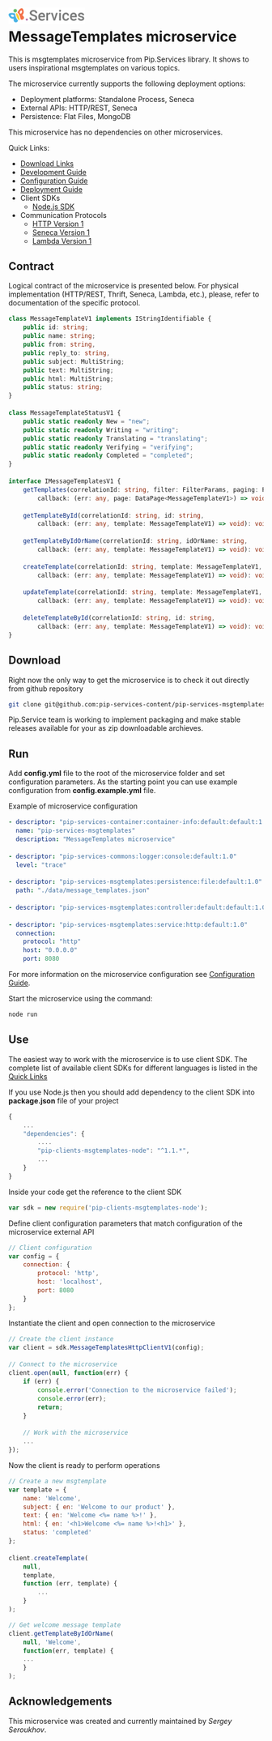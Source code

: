# <img src="https://github.com/pip-services/pip-services/raw/master/design/Logo.png" alt="Pip.Services Logo" style="max-width:30%"> <br/> MessageTemplates microservice

This is msgtemplates microservice from Pip.Services library. 
It shows to users inspirational msgtemplates on various topics.

The microservice currently supports the following deployment options:
* Deployment platforms: Standalone Process, Seneca
* External APIs: HTTP/REST, Seneca
* Persistence: Flat Files, MongoDB

This microservice has no dependencies on other microservices.

<a name="links"></a> Quick Links:

* [Download Links](doc/Downloads.md)
* [Development Guide](doc/Development.md)
* [Configuration Guide](doc/Configuration.md)
* [Deployment Guide](doc/Deployment.md)
* Client SDKs
  - [Node.js SDK](https://github.com/pip-services/pip-clients-msgtemplates-node)
* Communication Protocols
  - [HTTP Version 1](doc/HttpProtocolV1.md)
  - [Seneca Version 1](doc/SenecaProtocolV1.md)
  - [Lambda Version 1](doc/LambdaProtocolV1.md)

## Contract

Logical contract of the microservice is presented below. For physical implementation (HTTP/REST, Thrift, Seneca, Lambda, etc.),
please, refer to documentation of the specific protocol.

```typescript
class MessageTemplateV1 implements IStringIdentifiable {
    public id: string;
    public name: string;
    public from: string,
    public reply_to: string,
    public subject: MultiString;
    public text: MultiString;
    public html: MultiString;
    public status: string;
}

class MessageTemplateStatusV1 {
    public static readonly New = "new";
    public static readonly Writing = "writing";
    public static readonly Translating = "translating";
    public static readonly Verifying = "verifying";
    public static readonly Completed = "completed";
}

interface IMessageTemplatesV1 {
    getTemplates(correlationId: string, filter: FilterParams, paging: PagingParams, 
        callback: (err: any, page: DataPage<MessageTemplateV1>) => void): void;

    getTemplateById(correlationId: string, id: string, 
        callback: (err: any, template: MessageTemplateV1) => void): void;

    getTemplateByIdOrName(correlationId: string, idOrName: string, 
        callback: (err: any, template: MessageTemplateV1) => void): void;

    createTemplate(correlationId: string, template: MessageTemplateV1, 
        callback: (err: any, template: MessageTemplateV1) => void): void;

    updateTemplate(correlationId: string, template: MessageTemplateV1, 
        callback: (err: any, template: MessageTemplateV1) => void): void;

    deleteTemplateById(correlationId: string, id: string,
        callback: (err: any, template: MessageTemplateV1) => void): void;
}
```

## Download

Right now the only way to get the microservice is to check it out directly from github repository
```bash
git clone git@github.com:pip-services-content/pip-services-msgtemplates-node.git
```

Pip.Service team is working to implement packaging and make stable releases available for your 
as zip downloadable archieves.

## Run

Add **config.yml** file to the root of the microservice folder and set configuration parameters.
As the starting point you can use example configuration from **config.example.yml** file. 

Example of microservice configuration
```yaml
- descriptor: "pip-services-container:container-info:default:default:1.0"
  name: "pip-services-msgtemplates"
  description: "MessageTemplates microservice"

- descriptor: "pip-services-commons:logger:console:default:1.0"
  level: "trace"

- descriptor: "pip-services-msgtemplates:persistence:file:default:1.0"
  path: "./data/message_templates.json"

- descriptor: "pip-services-msgtemplates:controller:default:default:1.0"

- descriptor: "pip-services-msgtemplates:service:http:default:1.0"
  connection:
    protocol: "http"
    host: "0.0.0.0"
    port: 8080
```
 
For more information on the microservice configuration see [Configuration Guide](Configuration.md).

Start the microservice using the command:
```bash
node run
```

## Use

The easiest way to work with the microservice is to use client SDK. 
The complete list of available client SDKs for different languages is listed in the [Quick Links](#links)

If you use Node.js then you should add dependency to the client SDK into **package.json** file of your project
```javascript
{
    ...
    "dependencies": {
        ....
        "pip-clients-msgtemplates-node": "^1.1.*",
        ...
    }
}
```

Inside your code get the reference to the client SDK
```javascript
var sdk = new require('pip-clients-msgtemplates-node');
```

Define client configuration parameters that match configuration of the microservice external API
```javascript
// Client configuration
var config = {
    connection: {
        protocol: 'http',
        host: 'localhost', 
        port: 8080
    }
};
```

Instantiate the client and open connection to the microservice
```javascript
// Create the client instance
var client = sdk.MessageTemplatesHttpClientV1(config);

// Connect to the microservice
client.open(null, function(err) {
    if (err) {
        console.error('Connection to the microservice failed');
        console.error(err);
        return;
    }
    
    // Work with the microservice
    ...
});
```

Now the client is ready to perform operations
```javascript
// Create a new msgtemplate
var template = {
    name: 'Welcome',
    subject: { en: 'Welcome to our product' },
    text: { en: 'Welcome <%= name %>!' },
    html: { en: '<h1>Welcome <%= name %>!<h1>' },
    status: 'completed'
};

client.createTemplate(
    null,
    template,
    function (err, template) {
        ...
    }
);
```

```javascript
// Get welcome message template
client.getTemplateByIdOrName(
    null, 'Welcome',
    function(err, template) {
    ...    
    }
);
```    

## Acknowledgements

This microservice was created and currently maintained by *Sergey Seroukhov*.
